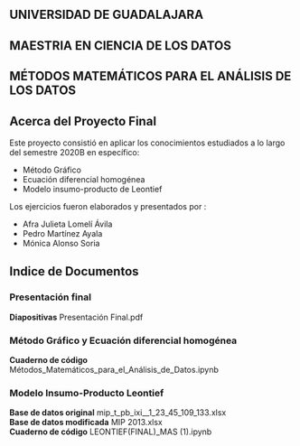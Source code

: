 
## UNIVERSIDAD DE GUADALAJARA 
## MAESTRIA EN CIENCIA DE LOS DATOS     
## MÉTODOS MATEMÁTICOS PARA EL ANÁLISIS DE LOS DATOS    



## Acerca del Proyecto Final     

Este proyecto consistió en aplicar los conocimientos estudiados a lo largo del semestre 2020B en específico:     
  * Método Gráfico     
  * Ecuación diferencial homogénea   
  * Modelo insumo-producto de Leontief   
  
Los ejercicios fueron elaborados y presentados por : 
  * Afra Julieta Lomelí Ávila
  * Pedro Martínez Ayala
  * Mónica Alonso Soria

## Indice de Documentos 

### Presentación final 
**Diapositivas** Presentación Final.pdf

### Método Gráfico y Ecuación diferencial homogénea   
**Cuaderno de código** Métodos_Matemáticos_para_el_Análisis_de_Datos.ipynb  

### Modelo Insumo-Producto Leontief 
**Base de datos original** mip_t_pb_ixi__1_23_45_109_133.xlsx      
**Base de datos modificada** MIP 2013.xlsx      
**Cuaderno de código** LEONTIEF(FINAL)_MAS (1).ipynb        

